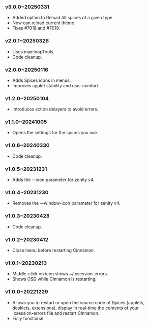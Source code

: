 ### v3.0.0~20250331
  * Added option to Reload All spices of a given type.
  * Now can reload current theme.
  * Fixes #7018 and #7019.

### v2.0.1~20250326
  * Uses mainloopTools.
  * Code cleanup.

### v2.0.0~20250116
  * Adds Spices icons in menus.
  * Improves applet stability and user comfort.

### v1.2.0~20250104
  * Introduces action delayers to avoid errors.

### v1.1.0~20241005
  * Opens the settings for the spices you use.

### v1.0.6~20240330
  * Code cleanup.

### v1.0.5~20231231
  * Adds the --icon parameter for zenity v4.

### v1.0.4~20231230
  * Removes the --window-icon parameter for zenity v4.

### v1.0.3~20230428
  * Code cleanup.

### v1.0.2~20230412
  * Close menu before restarting Cinnamon.

### v1.0.1~20230213
  * Middle-click on icon shows ~/.xsession-errors.
  * Shows OSD while Cinnamon is restarting.

### v1.0.0~20221229
  * Allows you to restart or open the source code of Spices (applets, desklets, extensions), display in real-time the contents of your .xsession-errors file and restart Cinnamon.
  * Fully functional.
